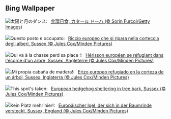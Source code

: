 ## Bing Wallpaper
![](https://www.bing.com/th?id=OHR.RingEclipse_JA-JP9257563062_UHD.jpg&w=1000)太陽と月のダンス:&nbsp;&ensp;[金環日食, カタール ドーハ (© Sorin Furcoi/Getty Images)](https://www.bing.com/th?id=OHR.RingEclipse_JA-JP9257563062_UHD.jpg)
<br><br/>
![](https://www.bing.com/th?id=OHR.AutumnHedgehog_IT-IT1498595438_UHD.jpg&w=1000)Questo posto è occupato:&nbsp;&ensp;[Riccio europeo che si ripara nella corteccia degli alberi, Sussex (© Jules Cox/Minden Pictures)](https://www.bing.com/th?id=OHR.AutumnHedgehog_IT-IT1498595438_UHD.jpg)
<br><br/>
![](https://www.bing.com/th?id=OHR.AutumnHedgehog_FR-FR3040407660_UHD.jpg&w=1000)Qui va à la chasse perd sa place !:&nbsp;&ensp;[Hérisson européen se réfugiant dans l'écorce d'un arbre, Sussex, Angleterre (© Jules Cox/Minden Pictures)](https://www.bing.com/th?id=OHR.AutumnHedgehog_FR-FR3040407660_UHD.jpg)
<br><br/>
![](https://www.bing.com/th?id=OHR.AutumnHedgehog_ES-ES5622502612_UHD.jpg&w=1000)¡Mi propia cabaña de madera!:&nbsp;&ensp;[Erizo europeo refugiado en la corteza de un árbol, Sussex, Inglaterra (© Jules Cox/Minden Pictures)](https://www.bing.com/th?id=OHR.AutumnHedgehog_ES-ES5622502612_UHD.jpg)
<br><br/>
![](https://www.bing.com/th?id=OHR.AutumnHedgehog_EN-GB3716298220_UHD.jpg&w=1000)This spot's taken:&nbsp;&ensp;[European hedgehog sheltering in tree bark, Sussex (© Jules Cox/Minden Pictures)](https://www.bing.com/th?id=OHR.AutumnHedgehog_EN-GB3716298220_UHD.jpg)
<br><br/>
![](https://www.bing.com/th?id=OHR.AutumnHedgehog_DE-DE4330196137_UHD.jpg&w=1000)Kein Platz mehr hier!:&nbsp;&ensp;[Europäischer Igel, der sich in der Baumrinde versteckt, Sussex, England (© Jules Cox/Minden Pictures)](https://www.bing.com/th?id=OHR.AutumnHedgehog_DE-DE4330196137_UHD.jpg)
<br><br/>
